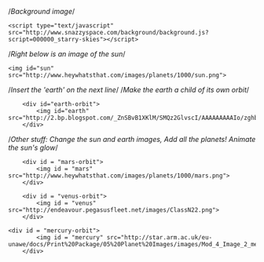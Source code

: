    <html>
	<head>
		<link type="text/css" rel="stylesheet" href="info/assets/css/" />
	</head>
   <body>
	   
	   
   /*Background image*/
	   
    <script type="text/javascript" src="http://www.snazzyspace.com/background/background.js?script=000000_starry-skies"></script>
 
 
 /*Right below is an image of the sun*/
 

	
	<img id="sun" src="http://www.heywhatsthat.com/images/planets/1000/sun.png">
	
/*Insert the 'earth' on the next line*/
/*Make the earth a child of its own orbit*/
        
	
        <div id="earth-orbit">
            <img id="earth" src="http://2.bp.blogspot.com/_ZnSBvB1XKlM/SMQz2GlvscI/AAAAAAAAAIo/zghbJ6z8eWg/s320/cat_icon_internet_256.png">
        </div>

/*Other stuff: Change the sun and earth images, Add all the planets! Animate the sun's glow*/
        
        <div id = "mars-orbit">
            <img id = "mars" src="http://www.heywhatsthat.com/images/planets/1000/mars.png">
        </div>
        
        <div id = "venus-orbit">
            <img id = "venus" src="http://endeavour.pegasusfleet.net/images/ClassN22.png">
        </div>
        
	<div id = "mercury-orbit">
            <img id = "mercury" src="http://star.arm.ac.uk/eu-unawe/docs/Print%20Package/05%20Planet%20Images/images/Mod_4_Image_2_mercury_NASA.png">
        </div>
   </body>
 </html>
	
    

